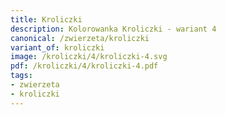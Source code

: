 ```yaml
---
title: Kroliczki
description: Kolorowanka Kroliczki - wariant 4
canonical: /zwierzeta/kroliczki
variant_of: kroliczki
image: /kroliczki/4/kroliczki-4.svg
pdf: /kroliczki/4/kroliczki-4.pdf
tags:
- zwierzeta
- kroliczki
---
```

